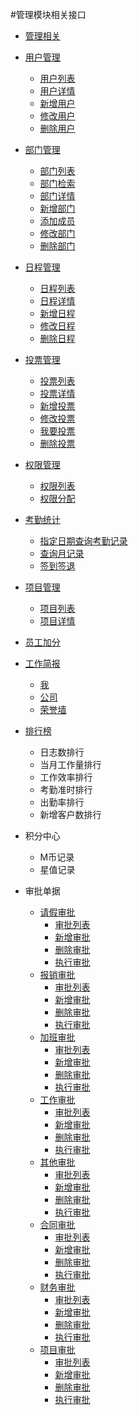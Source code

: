 #管理模块相关接口

* [管理相关](./aboutmg/README.md)
 * [用户管理](./aboutmg/users.md)
   * [用户列表](./aboutmg/users.md)
   * [用户详情](./aboutmg/users.md)
   * [新增用户](./aboutmg/users.md)
   * [修改用户](./aboutmg/users.md)
   * [删除用户](./aboutmg/users.md)
 * [部门管理](./aboutmg/depts.md)
   * [部门列表](./aboutmg/depts.md)
   * [部门检索](./aboutmg/depts.md)
   * [部门详情](./aboutmg/depts.md)
   * [新增部门](./aboutmg/depts.md)
   * [添加成员](./aboutmg/depts.md)
   * [修改部门](./aboutmg/depts.md)
   * [删除部门](./aboutmg/depts.md)
 * [日程管理](./aboutmg/schedule.md)
   * [日程列表](./aboutmg/schedule.md)
   * [日程详情](./aboutmg/schedule.md)
   * [新增日程](./aboutmg/schedule.md)
   * [修改日程](./aboutmg/schedule.md)
   * [删除日程](./aboutmg/schedule.md)
 * [投票管理](./aboutmg/votes.md)
   * [投票列表](./aboutmg/votes.md)
   * [投票详情](./aboutmg/votes.md)
   * [新增投票](./aboutmg/votes.md)
   * [修改投票](./aboutmg/votes.md)
   * [我要投票](./aboutmg/votes.md)
   * [删除投票](./aboutmg/votes.md)
 * [权限管理](./aboutmg/permis.md)
   * [权限列表](./aboutmg/permis.md)
   * [权限分配](./aboutmg/permis.md)
 * [考勤统计](./aboutmg/attendance.md)
   * [指定日期查询考勤记录](./aboutmg/attendance.md)
   * [查询月记录](./aboutmg/attendance.md)
   * [签到签退](./aboutmg/attendance.md)
 * [项目管理](./aboutmg/projects.md)
   * [项目列表](./aboutmg/projects.md)
   * [项目详情](./aboutmg/projects.md)
 * [员工加分](./aboutmg/records.md)
 * [工作简报](./aboutmg/briefing.md)
   * [我](./aboutmg/briefing.md)
   * [公司](./aboutmg/briefing.md)
   * [荣誉墙](./aboutmg/briefing.md)
 * [排行榜](./aboutmg/rankinglist.md)
   * 日志数排行
   * 当月工作量排行
   * 工作效率排行
   * 考勤准时排行
   * 出勤率排行
   * 新增客户数排行
 * 积分中心
   * M币记录
   * 星值记录
   


* 审批单据
    * [请假审批](./approval/leave.md)
      * [审批列表](./approval/leave.md)
      * [新增审批](./approval/leave.md)
      * [删除审批](./approval/leave.md)
      * [执行审批](./approval/leave.md)
    * [报销审批](./approval/expense.md)
      * [审批列表](./approval/expense.md)
      * [新增审批](./approval/expense.md)
      * [删除审批](./approval/expense.md)
      * [执行审批](./approval/expense.md)
    * [加班审批](./approval/overtime.md)
      * [审批列表](./approval/overtime.md)
      * [新增审批](./approval/overtime.md)
      * [删除审批](./approval/overtime.md)
      * [执行审批](./approval/overtime.md)
    * [工作审批](../app/tasks.md)
      * [审批列表](../app/tasks.md)
      * [新增审批](../app/tasks.md)
      * [删除审批](../app/tasks.md)
      * [执行审批](../app/tasks.md)
    * [其他审批](./approval/other.md)
      * [审批列表](./approval/other.md)
      * [新增审批](./approval/other.md)
      * [删除审批](./approval/other.md)
      * [执行审批](./approval/other.md)
    * [合同审批](./approval/contracts.md)
      * [审批列表](./approval/contracts.md)
      * [新增审批](./approval/contracts.md)
      * [删除审批](./approval/contracts.md)
      * [执行审批](./approval/contracts.md)
    * [财务审批](./approval/finance.md)
      * [审批列表](./approval/finance.md)
      * [新增审批](./approval/finance.md)
      * [删除审批](./approval/finance.md)
      * [执行审批](./approval/finance.md)
    * [项目审批](./approval/project.md)
      * [审批列表](./approval/project.md)
      * [新增审批](./approval/project.md)
      * [删除审批](./approval/project.md)
      * [执行审批](./approval/project.md)